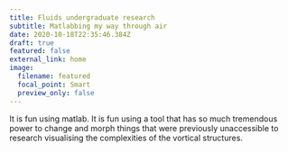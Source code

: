 ```yaml
---
title: Fluids undergraduate research
subtitle: Matlabbing my way through air
date: 2020-10-18T22:35:46.384Z
draft: true
featured: false
external_link: home
image:
  filename: featured
  focal_point: Smart
  preview_only: false
---
```

It is fun using matlab. It is fun using a tool that has so much tremendous power to change and morph things that were previously unaccessible to research visualising the complexities of the vortical structures.